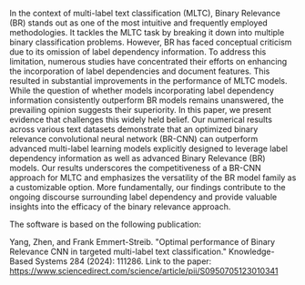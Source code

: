 In the context of multi-label text classification (MLTC), Binary Relevance (BR) stands out as one of the most intuitive and frequently employed methodologies. It tackles the MLTC task by breaking it down into multiple binary classification problems. However, BR has faced conceptual criticism due to its omission of label dependency information. To address this limitation, numerous studies have concentrated their efforts on enhancing the incorporation of label dependencies and document features. This resulted in substantial improvements in the performance of MLTC models. While the question of whether models incorporating label dependency information consistently outperform BR models remains unanswered, the prevailing opinion suggests their superiority. In this paper, we present evidence that challenges this widely held belief. Our numerical results across various text datasets demonstrate that an optimized binary relevance convolutional neural network (BR-CNN) can outperform advanced multi-label learning models explicitly designed to leverage label dependency information as well as advanced Binary Relevance (BR) models. Our results underscores the competitiveness of a BR-CNN approach for MLTC and emphasizes the versatility of the BR model family as a customizable option. More fundamentally, our findings contribute to the ongoing discourse surrounding label dependency and provide valuable insights into the efficacy of the binary relevance approach.

The software is based on the following publication:

Yang, Zhen, and Frank Emmert-Streib. "Optimal performance of Binary Relevance CNN in targeted multi-label text classification." Knowledge-Based Systems 284 (2024): 111286.
Link to the paper: https://www.sciencedirect.com/science/article/pii/S0950705123010341
